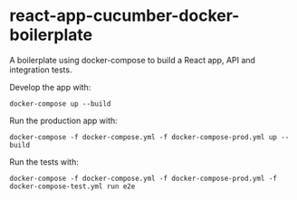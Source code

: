 # react-app-cucumber-docker-boilerplate

A boilerplate using docker-compose to build a React app, API and integration tests.


Develop the app with:

`docker-compose up --build`

Run the production app with:

`docker-compose -f docker-compose.yml -f docker-compose-prod.yml up --build`

Run the tests with:

`docker-compose -f docker-compose.yml -f docker-compose-prod.yml -f docker-compose-test.yml run e2e`

